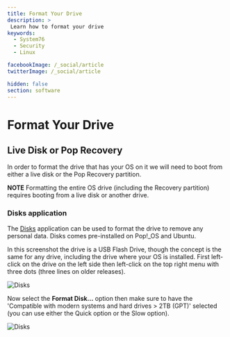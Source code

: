 ```yaml
---
title: Format Your Drive
description: >
 Learn how to format your drive
keywords:
  - System76
  - Security
  - Linux

facebookImage: /_social/article
twitterImage: /_social/article

hidden: false
section: software
---
```


# Format Your Drive

<!--
- Document Version: 1.0.0
- Date: (8-27-2020)
- Author: Aaron Honeycutt
- Contributing Editor(s): Nathaniel Warburton
-->

## Live Disk or Pop Recovery

In order to format the drive that has your OS on it we will need to boot from either a live disk or the Pop Recovery partition.

**NOTE** Formatting the entire OS drive (including the Recovery partition) requires booting from a live disk or another drive.

### Disks application

The <u>Disks</u> application can be used to format the drive to remove any personal data. Disks comes pre-installed on Pop!\_OS and Ubuntu.

In this screenshot the drive is a USB Flash Drive, though the concept is the same for any drive, including the drive where your OS is installed. First left-click on the drive on the left side then left-click on the top right menu with three dots (three lines on older releases).

![Disks](/images/format-drive/disks-format-disk.png)

Now select the **Format Disk...** option then make sure to have the 'Compatible with modern systems and hard drives > 2TB (GPT)' selected (you can use either the Quick option or the Slow option).

![Disks](/images/format-drive/disks-format-disk2.png)
